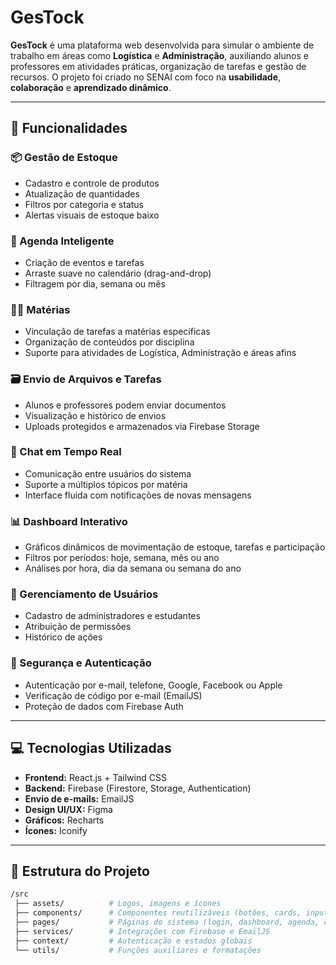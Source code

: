# GesTock

**GesTock** é uma plataforma web desenvolvida para simular o ambiente de trabalho em áreas como **Logística** e **Administração**, auxiliando alunos e professores em atividades práticas, organização de tarefas e gestão de recursos. O projeto foi criado no SENAI com foco na **usabilidade**, **colaboração** e **aprendizado dinâmico**.

---

## 🚀 Funcionalidades

### 📦 Gestão de Estoque
- Cadastro e controle de produtos
- Atualização de quantidades
- Filtros por categoria e status
- Alertas visuais de estoque baixo

### 📅 Agenda Inteligente
- Criação de eventos e tarefas
- Arraste suave no calendário (drag-and-drop)
- Filtragem por dia, semana ou mês

### 🧑‍🏫 Matérias
- Vinculação de tarefas a matérias específicas
- Organização de conteúdos por disciplina
- Suporte para atividades de Logística, Administração e áreas afins

### 🗃️ Envio de Arquivos e Tarefas
- Alunos e professores podem enviar documentos
- Visualização e histórico de envios
- Uploads protegidos e armazenados via Firebase Storage

### 💬 Chat em Tempo Real
- Comunicação entre usuários do sistema
- Suporte a múltiplos tópicos por matéria
- Interface fluida com notificações de novas mensagens

### 📊 Dashboard Interativo
- Gráficos dinâmicos de movimentação de estoque, tarefas e participação
- Filtros por períodos: hoje, semana, mês ou ano
- Análises por hora, dia da semana ou semana do ano

### 👥 Gerenciamento de Usuários
- Cadastro de administradores e estudantes
- Atribuição de permissões
- Histórico de ações

### 🔐 Segurança e Autenticação
- Autenticação por e-mail, telefone, Google, Facebook ou Apple
- Verificação de código por e-mail (EmailJS)
- Proteção de dados com Firebase Auth

---

## 💻 Tecnologias Utilizadas

- **Frontend:** React.js + Tailwind CSS
- **Backend:** Firebase (Firestore, Storage, Authentication)
- **Envio de e-mails:** EmailJS
- **Design UI/UX:** Figma
- **Gráficos:** Recharts
- **Ícones:** Iconify

---

## 📂 Estrutura do Projeto

```bash
/src
 ├── assets/          # Logos, imagens e ícones
 ├── components/      # Componentes reutilizáveis (botões, cards, inputs)
 ├── pages/           # Páginas do sistema (login, dashboard, agenda, chat, etc)
 ├── services/        # Integrações com Firebase e EmailJS
 ├── context/         # Autenticação e estados globais
 └── utils/           # Funções auxiliares e formatações
